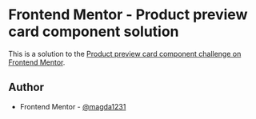 # Frontend Mentor - Product preview card component solution

This is a solution to the [Product preview card component challenge on Frontend Mentor](https://www.frontendmentor.io/challenges/product-preview-card-component-GO7UmttRfa).

## Author

- Frontend Mentor - [@magda1231](https://www.frontendmentor.io/profile/magda1231)


